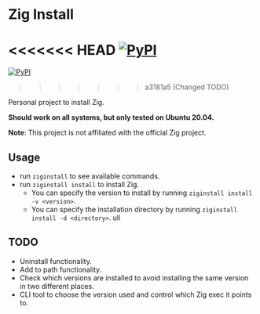 # Zig Install
<<<<<<< HEAD
[![PyPI](https://github.com/charlotdupont/ZigInstall/actions/workflows/python-publish.yml/badge.svg)](https://github.com/charlotdupont/ZigInstall/actions/workflows/python-publish.yml)
=======

[![PyPI](https://github.com/charlotdupont/ZigInstall/actions/workflows/python-publish.yml/badge.svg?branch=master&event=deployment)](https://github.com/charlotdupont/ZigInstall/actions/workflows/python-publish.yml)
>>>>>>> a3181a5 (Changed TODO)

Personal project to install Zig.

**Should work on all systems, but only tested on Ubuntu 20.04.**

**Note**: This project is not affiliated with the official Zig project.

## Usage

- run ```ziginstall``` to see available commands.
- run ```ziginstall install``` to install Zig.
    - You can specify the version to install by running ```ziginstall install -v <version>```.
    - You can specify the installation directory by running ```ziginstall install -d <directory>```.
      ull

## TODO

- Uninstall functionality.
- Add to path functionality.
- Check which versions are installed to avoid installing the same version in two different places.
- CLI tool to choose the version used and control which Zig exec it points to.
